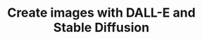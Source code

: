 ---
title: 'Create images with DALL-E and Stable Diffusion'
description: "Stable Diffusion and OpenAI’s DALL-E image APIs generate or edit images with text based instructions. Ballerina’s powerful standard library makes uploading, downloading and processing images a breeze."
---